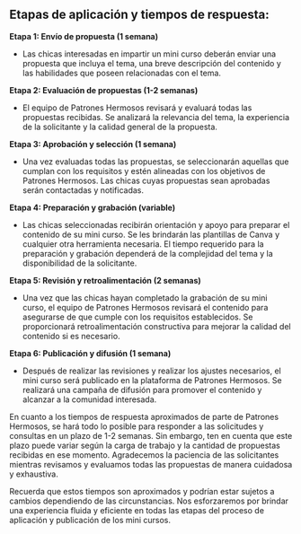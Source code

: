 ## Etapas de aplicación y tiempos de respuesta:

**Etapa 1: Envío de propuesta (1 semana)**

- Las chicas interesadas en impartir un mini curso deberán enviar una propuesta que incluya el tema, una breve descripción del contenido y las habilidades que poseen relacionadas con el tema.

**Etapa 2: Evaluación de propuestas (1-2 semanas)**

- El equipo de Patrones Hermosos revisará y evaluará todas las propuestas recibidas. Se analizará la relevancia del tema, la experiencia de la solicitante y la calidad general de la propuesta.

**Etapa 3: Aprobación y selección (1 semana)**

- Una vez evaluadas todas las propuestas, se seleccionarán aquellas que cumplan con los requisitos y estén alineadas con los objetivos de Patrones Hermosos. Las chicas cuyas propuestas sean aprobadas serán contactadas y notificadas.

**Etapa 4: Preparación y grabación (variable)**

- Las chicas seleccionadas recibirán orientación y apoyo para preparar el contenido de su mini curso. Se les brindarán las plantillas de Canva y cualquier otra herramienta necesaria. El tiempo requerido para la preparación y grabación dependerá de la complejidad del tema y la disponibilidad de la solicitante.

**Etapa 5: Revisión y retroalimentación (2 semanas)**

- Una vez que las chicas hayan completado la grabación de su mini curso, el equipo de Patrones Hermosos revisará el contenido para asegurarse de que cumple con los requisitos establecidos. Se proporcionará retroalimentación constructiva para mejorar la calidad del contenido si es necesario.

**Etapa 6: Publicación y difusión (1 semana)**

- Después de realizar las revisiones y realizar los ajustes necesarios, el mini curso será publicado en la plataforma de Patrones Hermosos. Se realizará una campaña de difusión para promover el contenido y alcanzar a la comunidad interesada.

En cuanto a los tiempos de respuesta aproximados de parte de Patrones Hermosos, se hará todo lo posible para responder a las solicitudes y consultas en un plazo de 1-2 semanas. Sin embargo, ten en cuenta que este plazo puede variar según la carga de trabajo y la cantidad de propuestas recibidas en ese momento. Agradecemos la paciencia de las solicitantes mientras revisamos y evaluamos todas las propuestas de manera cuidadosa y exhaustiva.

Recuerda que estos tiempos son aproximados y podrían estar sujetos a cambios dependiendo de las circunstancias. Nos esforzaremos por brindar una experiencia fluida y eficiente en todas las etapas del proceso de aplicación y publicación de los mini cursos.